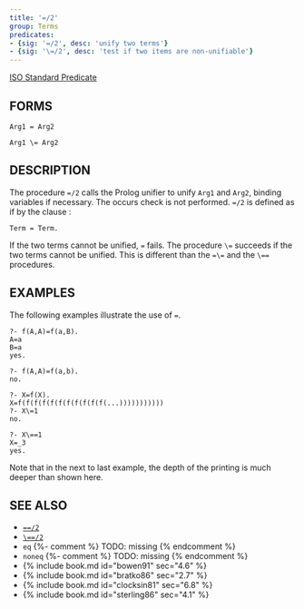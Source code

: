 ```yaml
---
title: '=/2'
group: Terms
predicates:
- {sig: '=/2', desc: 'unify two terms'}
- {sig: '\=/2', desc: 'test if two items are non-unifiable'}
---
```

[ISO Standard Predicate](https://www.deransart.fr/prolog/bips.html#termcomp)




## FORMS

```
Arg1 = Arg2

Arg1 \= Arg2
```

## DESCRIPTION

The procedure `=/2` calls the Prolog unifier to unify `Arg1` and `Arg2`, binding variables if necessary. The occurs check is not performed. `=/2` is defined as if by the clause :

`Term = Term.`

If the two terms cannot be unified, `=` fails. The procedure `\=` succeeds if the two terms cannot be unified. This is different than the `=\=` and the `\==` procedures.


## EXAMPLES

The following examples illustrate the use of `=`.

```
?- f(A,A)=f(a,B).
A=a
B=a
yes.
```

```
?- f(A,A)=f(a,b).
no.
```

```
?- X=f(X).
X=f(f(f(f(f(f(f(f(f(f(f(...)))))))))))
?- X\=1
no.
```

```
?- X\==1
X=_3
yes.
```

Note that in the next to last example, the depth of the printing is much deeper than shown here.


## SEE ALSO

- [`==/2`](identity.html)
- [`\==/2`](identity.html)
- `eq` {%- comment %} TODO: missing {% endcomment %}
- `noneq` {%- comment %} TODO: missing {% endcomment %}
- {% include book.md id="bowen91"    sec="4.6" %}
- {% include book.md id="bratko86"   sec="2.7" %}
- {% include book.md id="clocksin81" sec="6.8" %}
- {% include book.md id="sterling86" sec="4.1" %}

